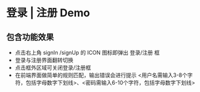 # 登录 | 注册 Demo
## 包含功能效果
- 点击右上角 signIn /signUp 的 ICON 图标即弹出 登录/注册 框
- 登录与注册界面翻转切换
- 点击框外区域可关闭登录/注册框
- 在前端界面做简单的规则匹配，输出错误会进行提示 <用户名需输入3-8个字符，包括字母数字下划线>、<密码需输入6-10个字符，包括字母数字下划线>
